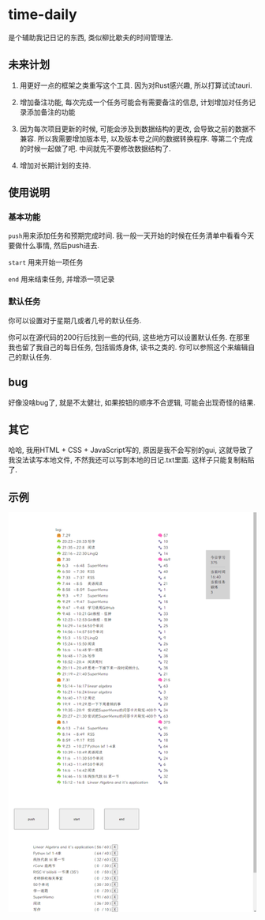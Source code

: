 # time-daily
是个辅助我记日记的东西, 类似柳比歇夫的时间管理法.


## 未来计划

1. 用更好一点的框架之类重写这个工具. 因为对Rust感兴趣, 所以打算试试tauri.

2. 增加备注功能, 每次完成一个任务可能会有需要备注的信息, 计划增加对任务记录添加备注的功能

3. 因为每次项目更新的时候, 可能会涉及到数据结构的更改, 会导致之前的数据不兼容.
所以我需要增加版本号, 以及版本号之间的数据转换程序. 等第二个完成的时候一起做了吧. 中间就先不要修改数据结构了.

4. 增加对长期计划的支持.

## 使用说明

### 基本功能
`push`用来添加任务和预期完成时间. 我一般一天开始的时候在任务清单中看看今天要做什么事情, 然后push进去.

`start` 用来开始一项任务

`end` 用来结束任务, 并增添一项记录

### 默认任务

你可以设置对于星期几或者几号的默认任务.

你可以在源代码的200行后找到一些的代码, 这些地方可以设置默认任务. 在那里我也留了我自己的每日任务, 包括锻炼身体, 读书之类的. 你可以参照这个来编辑自己的默认任务.

## bug

好像没啥bug了, 就是不太健壮, 如果按钮的顺序不合逻辑, 可能会出现奇怪的结果.

## 其它

哈哈, 我用HTML + CSS + JavaScript写的, 原因是我不会写别的gui, 这就导致了我没法读写本地文件, 不然我还可以写到本地的日记.txt里面. 这样子只能复制粘贴了.

## 示例

![alt 示例图片](img/EXAMPLE.png)
